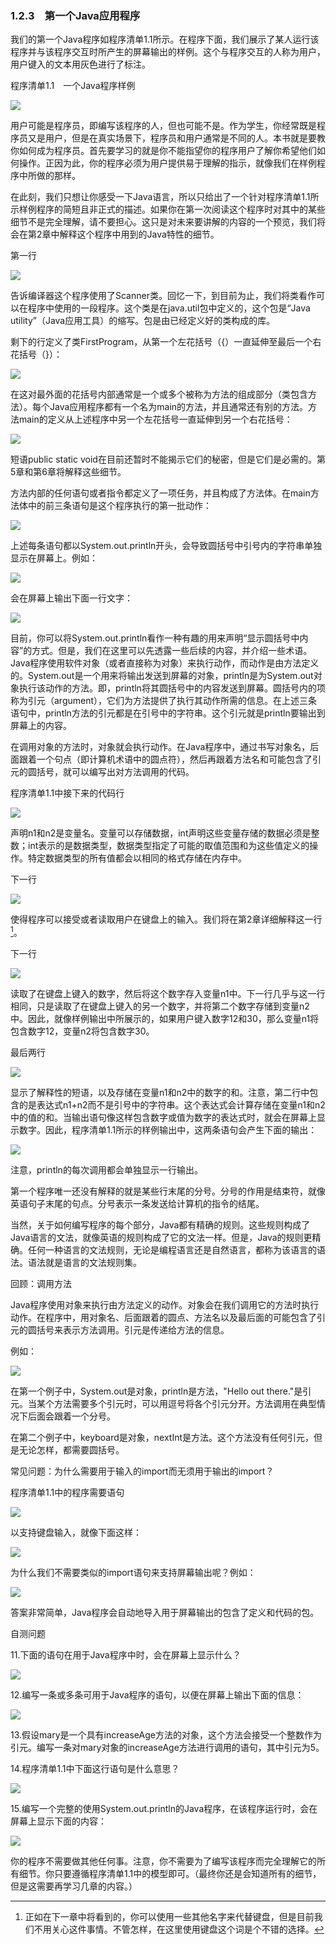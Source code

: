    

### 1.2.3　第一个Java应用程序

我们的第一个Java程序如程序清单1.1所示。在程序下面，我们展示了某人运行该程序并与该程序交互时所产生的屏幕输出的样例。这个与程序交互的人称为用户，用户键入的文本用灰色进行了标注。

程序清单1.1　一个Java程序样例

![](0-Assets/Epubook/程序员编程语言经典合集（计算机科学丛书5册套装），javapython编程语言含经典教材龙书《编译原理》%20(Bruce%20Eckel%20%20Alfred%20V.%20Aho%20%20Monica%20S.%20Lam%20etc.)%20(Z-Library)/images/image09440.jpeg)

用户可能是程序员，即编写该程序的人，但也可能不是。作为学生，你经常既是程序员又是用户，但是在真实场景下，程序员和用户通常是不同的人。本书就是要教你如何成为程序员。首先要学习的就是你不能指望你的程序用户了解你希望他们如何操作。正因为此，你的程序必须为用户提供易于理解的指示，就像我们在样例程序中所做的那样。

在此刻，我们只想让你感受一下Java语言，所以只给出了一个针对程序清单1.1所示样例程序的简短且非正式的描述。如果你在第一次阅读这个程序时对其中的某些细节不是完全理解，请不要担心。这只是对未来要讲解的内容的一个预览，我们将会在第2章中解释这个程序中用到的Java特性的细节。

第一行

![](../Images/image09441.gif)

告诉编译器这个程序使用了Scanner类。回忆一下，到目前为止，我们将类看作可以在程序中使用的一段程序。这个类是在java.util包中定义的，这个包是“Java utility”（Java应用工具）的缩写。包是由已经定义好的类构成的库。

剩下的行定义了类FirstProgram，从第一个左花括号（{）一直延伸至最后一个右花括号（}）：

![](0-Assets/Epubook/程序员编程语言经典合集（计算机科学丛书5册套装），javapython编程语言含经典教材龙书《编译原理》%20(Bruce%20Eckel%20%20Alfred%20V.%20Aho%20%20Monica%20S.%20Lam%20etc.)%20(Z-Library)/images/image09442.jpeg)

在这对最外面的花括号内部通常是一个或多个被称为方法的组成部分（类包含方法）。每个Java应用程序都有一个名为main的方法，并且通常还有别的方法。方法main的定义从上述程序中另一个左花括号一直延伸到另一个右花括号：

![](0-Assets/Epubook/程序员编程语言经典合集（计算机科学丛书5册套装），javapython编程语言含经典教材龙书《编译原理》%20(Bruce%20Eckel%20%20Alfred%20V.%20Aho%20%20Monica%20S.%20Lam%20etc.)%20(Z-Library)/images/image09443.jpeg)

短语public static void在目前还暂时不能揭示它们的秘密，但是它们是必需的。第5章和第6章将解释这些细节。

方法内部的任何语句或者指令都定义了一项任务，并且构成了方法体。在main方法体中的前三条语句是这个程序执行的第一批动作：

![](../Images/image09444.gif)

上述每条语句都以System.out.println开头，会导致圆括号中引号内的字符串单独显示在屏幕上。例如：

![](../Images/image09445.gif)

会在屏幕上输出下面一行文字：

![](../Images/image09446.gif)

目前，你可以将System.out.println看作一种有趣的用来声明“显示圆括号中内容”的方式。但是，我们在这里可以先透露一些后续的内容，并介绍一些术语。Java程序使用软件对象（或者直接称为对象）来执行动作，而动作是由方法定义的。System.out是一个用来将输出发送到屏幕的对象，println是为System.out对象执行该动作的方法。即，println将其圆括号中的内容发送到屏幕。圆括号内的项称为引元（argument），它们为方法提供了执行其动作所需的信息。在上述三条语句中，println方法的引元都是在引号中的字符串。这个引元就是println要输出到屏幕上的内容。

在调用对象的方法时，对象就会执行动作。在Java程序中，通过书写对象名，后面跟着一个句点（即计算机术语中的圆点符），然后再跟着方法名和可能包含了引元的圆括号，就可以编写出对方法调用的代码。

程序清单1.1中接下来的代码行

![](../Images/image09447.gif)

声明n1和n2是变量名。变量可以存储数据，int声明这些变量存储的数据必须是整数；int表示的是数据类型，数据类型指定了可能的取值范围和为这些值定义的操作。特定数据类型的所有值都会以相同的格式存储在内存中。

下一行

![](0-Assets/Epubook/程序员编程语言经典合集（计算机科学丛书5册套装），javapython编程语言含经典教材龙书《编译原理》%20(Bruce%20Eckel%20%20Alfred%20V.%20Aho%20%20Monica%20S.%20Lam%20etc.)%20(Z-Library)/images/image09448.jpeg)

使得程序可以接受或者读取用户在键盘上的输入。我们将在第2章详细解释这一行[^1]。

下一行

![](../Images/image09449.gif)

读取了在键盘上键入的数字，然后将这个数字存入变量n1中。下一行几乎与这一行相同，只是读取了在键盘上键入的另一个数字，并将第二个数字存储到变量n2中。因此，就像样例输出中所展示的，如果用户键入数字12和30，那么变量n1将包含数字12，变量n2将包含数字30。

最后两行

![](../Images/image09450.gif)

显示了解释性的短语，以及存储在变量n1和n2中的数字的和。注意，第二行中包含的是表达式n1+n2而不是引号中的字符串。这个表达式会计算存储在变量n1和n2中的值的和。当输出语句像这样包含数字或值为数字的表达式时，就会在屏幕上显示数字。因此，程序清单1.1所示的样例输出中，这两条语句会产生下面的输出：

![](../Images/image09451.gif)

注意，println的每次调用都会单独显示一行输出。

第一个程序唯一还没有解释的就是某些行末尾的分号。分号的作用是结束符，就像英语句子末尾的句点。分号表示一条发送给计算机的指令的结尾。

当然，关于如何编写程序的每个部分，Java都有精确的规则。这些规则构成了Java语言的文法，就像英语的规则构成了它的文法一样。但是，Java的规则更精确。任何一种语言的文法规则，无论是编程语言还是自然语言，都称为该语言的语法。语法就是语言的文法规则集。

回顾：调用方法

Java程序使用对象来执行由方法定义的动作。对象会在我们调用它的方法时执行动作。在程序中，用对象名、后面跟着的圆点、方法名以及最后面的可能包含了引元的圆括号来表示方法调用。引元是传递给方法的信息。

例如：

![](../Images/image09452.gif)

在第一个例子中，System.out是对象，println是方法，"Hello out there."是引元。当某个方法需要多个引元时，可以用逗号将各个引元分开。方法调用在典型情况下后面会跟着一个分号。

在第二个例子中，keyboard是对象，nextInt是方法。这个方法没有任何引元，但是无论怎样，都需要圆括号。

常见问题：为什么需要用于输入的import而无须用于输出的import？

程序清单1.1中的程序需要语句

![](../Images/image09453.gif)

以支持键盘输入，就像下面这样：

![](../Images/image09454.gif)

为什么我们不需要类似的import语句来支持屏幕输出呢？例如：

![](../Images/image09455.gif)

答案非常简单，Java程序会自动地导入用于屏幕输出的包含了定义和代码的包。

自测问题

11.下面的语句在用于Java程序中时，会在屏幕上显示什么？

![](../Images/image09456.gif)

12.编写一条或多条可用于Java程序的语句，以便在屏幕上输出下面的信息：

![](../Images/image09457.gif)

13.假设mary是一个具有increaseAge方法的对象，这个方法会接受一个整数作为引元。编写一条对mary对象的increaseAge方法进行调用的语句，其中引元为5。

14.程序清单1.1中下面这行语句是什么意思？

![](../Images/image09458.gif)

15.编写一个完整的使用System.out.println的Java程序，在该程序运行时，会在屏幕上显示下面的内容：

![](../Images/image09459.gif)

你的程序不需要做其他任何事。注意，你不需要为了编写该程序而完全理解它的所有细节。你只要遵循程序清单1.1中的模型即可。（最终你还是会知道所有的细节，但是这需要再学习几章的内容。）

[^1]:  正如在下一章中将看到的，你可以使用一些其他名字来代替键盘，但是目前我们不用关心这件事情。不管怎样，在这里使用键盘这个词是个不错的选择。